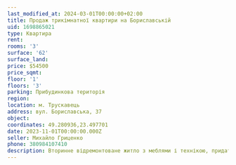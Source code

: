 ```yaml
---
last_modified_at: 2024-03-01T00:00:00+02:00
title: Продаж трикімнатної квартири на Бориславській
uid: 1698865021
type: Квартира
rent:
rooms: '3'
surface: '62'
surface_land:
price: $54500
price_sqmt:
floor: '1'
floors: '3'
parking: Прибудинкова територія
region:
location: м. Трускавець
address: вул. Бориславська, 37
object:
coordinates: 49.280936,23.497701
date: 2023-11-01T00:00:00.000Z
seller: Михайло Гриценко
phone: 380984107410
description: Вторинне відремонтоване житло з меблями і технікою, придатне і готове для проживання
---
```

